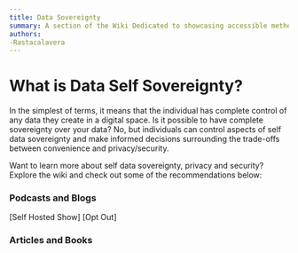 ```yaml
---
title: Data Sovereignty
summary: A section of the Wiki Dedicated to showcasing accessible methods of obtaining data sovereignty for individuals.
authors:
-Rastacalavera
---
```

# What is Data Self Sovereignty?
In the simplest of terms, it means that the individual has complete control of any data they create in a digital space. Is it possible to have complete sovereignty over your data? No, but individuals can control aspects of self data sovereignty and make informed decisions surrounding the trade-offs between convenience and privacy/security.


Want to learn more about self data sovereignty, privacy and security? Explore the wiki and check out some of the recommendations below:

### Podcasts and Blogs
[Self Hosted Show]
[Opt Out]


### Articles and Books
